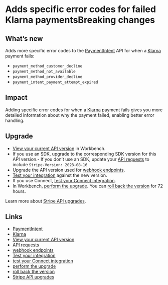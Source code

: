 # Adds specific error codes for failed Klarna paymentsBreaking changes

## What’s new

Adds more specific error codes to the
[PaymentIntent](https://docs.stripe.com/api/payment_intents) API for when a
[Klarna](https://docs.stripe.com/payments/klarna) payment fails:

- `payment_method_customer_decline`
- `payment_method_not_available`
- `payment_method_provider_decline`
- `payment_intent_payment_attempt_expired`

## Impact

Adding specific error codes for when a
[Klarna](https://docs.stripe.com/payments/klarna) payment fails gives you more
detailed information about why the payment failed, enabling better error
handling.

## Upgrade

- [View your current API
version](https://docs.stripe.com/upgrades#view-your-api-version-and-the-latest-available-upgrade-in-workbench)
in Workbench.
- If you use an SDK, upgrade to the corresponding SDK version for this API
version.- If you don’t use an SDK, update your [API
requests](https://docs.stripe.com/api/versioning) to include `Stripe-Version:
2023-08-16`
- Upgrade the API version used for [webhook
endpoints](https://docs.stripe.com/webhooks/versioning).
- [Test your integration](https://docs.stripe.com/testing) against the new
version.
- If you use Connect, [test your Connect
integration](https://docs.stripe.com/connect/testing).
- In Workbench, [perform the
upgrade](https://docs.stripe.com/upgrades#perform-the-upgrade). You can [roll
back the version](https://docs.stripe.com/upgrades#roll-back-your-api-version)
for 72 hours.

Learn more about [Stripe API upgrades](https://docs.stripe.com/upgrades).

## Links

- [PaymentIntent](https://docs.stripe.com/api/payment_intents)
- [Klarna](https://docs.stripe.com/payments/klarna)
- [View your current API
version](https://docs.stripe.com/upgrades#view-your-api-version-and-the-latest-available-upgrade-in-workbench)
- [API requests](https://docs.stripe.com/api/versioning)
- [webhook endpoints](https://docs.stripe.com/webhooks/versioning)
- [Test your integration](https://docs.stripe.com/testing)
- [test your Connect integration](https://docs.stripe.com/connect/testing)
- [perform the upgrade](https://docs.stripe.com/upgrades#perform-the-upgrade)
- [roll back the
version](https://docs.stripe.com/upgrades#roll-back-your-api-version)
- [Stripe API upgrades](https://docs.stripe.com/upgrades)